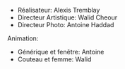 * Réalisateur: Alexis Tremblay
* Directeur Artistique: Walid Cheour 
* Directeur Photo: Antoine Haddad 

Animation:    
        
* Générique et fenêtre: Antoine    
* Couteau et femme: Walid
